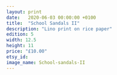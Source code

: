 ```yaml
---
layout: print
date:   2020-06-03 00:00:00 +0100
title:  "School Sandals II"
description: "Lino print on rice paper"
edition: 5
width: 12.5
height: 11
price: "£10.00"
etsy_id: 
image_name: School-sandals-II
---
```

